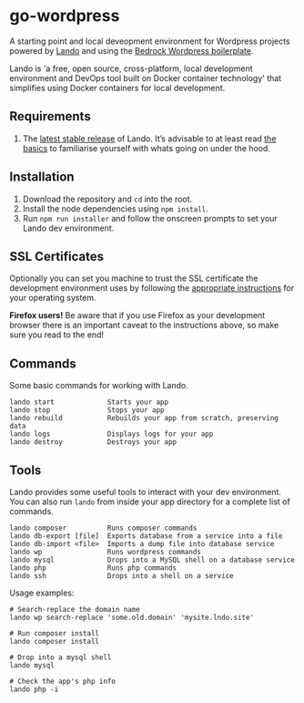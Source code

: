 # go-wordpress
A starting point and local deveopment environment for Wordpress projects powered by [Lando](https://lando.dev/) and using the [Bedrock Wordpress boilerplate](https://roots.io/bedrock/).

Lando is 'a free, open source, cross-platform, local development environment and DevOps tool built on Docker container technology' that simplifies using Docker containers for local development.

## Requirements
1. The [latest stable release](https://github.com/lando/lando/releases/latest) of Lando. It’s advisable to at least read [the basics](https://docs.lando.dev/basics/) to familiarise yourself with whats going on under the hood.

## Installation
1. Download the repository and `cd` into the root.
2. Install the node dependencies using `npm install`.
3. Run `npm run installer` and follow the onscreen prompts to set your Lando dev environment.

## SSL Certificates 
Optionally you can set you machine to trust the SSL certificate the development environment uses by following the [appropriate instructions](https://docs.lando.dev/config/security.html#certificates) for your operating system. 

**Firefox users!** Be aware that if you use Firefox as your development browser there is an important caveat to the instructions above, so make sure you read to the end!

## Commands
Some basic commands for working with Lando.

```
lando start             Starts your app
lando stop              Stops your app
lando rebuild           Rebuilds your app from scratch, preserving data
lando logs              Displays logs for your app
lando destroy           Destroys your app
```

## Tools
Lando provides some useful tools to interact with your dev environment. You can also run `lando` from inside your app directory for a complete list of commands.

```
lando composer          Runs composer commands
lando db-export [file]  Exports database from a service into a file
lando db-import <file>  Imports a dump file into database service
lando wp                Runs wordpress commands
lando mysql             Drops into a MySQL shell on a database service
lando php               Runs php commands
lando ssh               Drops into a shell on a service
```

Usage examples:

```
# Search-replace the domain name
lando wp search-replace 'some.old.domain' 'mysite.lndo.site'

# Run composer install
lando composer install

# Drop into a mysql shell
lando mysql

# Check the app's php info
lando php -i
```
